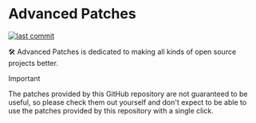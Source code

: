 # Advanced Patches

[![last commit](https://img.shields.io/github/last-commit/ioit-aaa/Advanced-Patches)](https://github.com/ioit-aaa/Advanced-Patches/commits/main/)

🛠️ Advanced Patches is dedicated to making all kinds of open source projects better.

> [!IMPORTANT]
> The patches provided by this GitHub repository are not guaranteed to be useful, so please check them out yourself and don't expect to be able to use the patches provided by this repository with a single click.